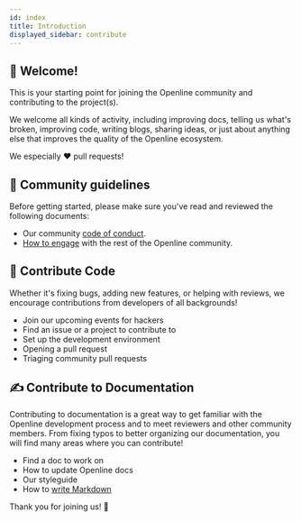 ```yaml
---
id: index
title: Introduction
displayed_sidebar: contribute
---
```


## 👋 Welcome!

This is your starting point for joining the Openline community and contributing to the project(s).

We welcome all kinds of activity, including improving docs, telling us what's broken, improving code, writing blogs, sharing ideas, or just about anything else that improves the quality of the Openline ecosystem.

We especially :heart: pull requests!


## 📖 Community guidelines

Before getting started, please make sure you've read and reviewed the following documents:

* Our community [code of conduct][code_of_conduct].
* [How to engage][engage] with the rest of the Openline community.

## 💪 Contribute Code

Whether it's fixing bugs, adding new features, or helping with reviews, we encourage contributions from developers of all backgrounds!

* Join our upcoming events for hackers
* Find an issue or a project to contribute to
* Set up the development environment
* Opening a pull request
* Triaging community pull requests

## ✍️ Contribute to Documentation

Contributing to documentation is a great way to get familiar with the Openline development process and to meet reviewers and other community members.  From fixing typos to better organizing our documentation, you will find many areas where you can contribute!

* Find a doc to work on
* How to update Openline docs
* Our styleguide
* How to [write Markdown][markdown]

Thank you for joining us! :hugs:

<!--- References -->

[code_of_conduct]: <code-of-conduct>
[engage]: <engage>
[license]: https://choosealicense.com/licenses/mit/
[markdown]: https://docs.github.com/en/get-started/writing-on-github/getting-started-with-writing-and-formatting-on-github/basic-writing-and-formatting-syntax
[repo]: https://github.com/openline-ai/community/
[slack]: https://join.slack.com/t/openline-ai/shared_invite/zt-1i6umaw6c-aaap4VwvGHeoJ1zz~ngCKQ
[twitter]: https://twitter.com/OpenlineAI

